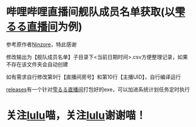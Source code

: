# 哔哩哔哩直播间舰队成员名单获取(以[雫るる直播间](https://space.bilibili.com/387636363)为例)
参考原作者[Ninzore](https://github.com/Ninzore/biliLiveGuard/)，特此感谢

修改输出为【舰队成员名单】子目录下<当前日期时间>.csv方便整理记录，如果不存在该文件夹会自动创建

如有需求自行修改第9行【直播间房号】和第10行【主播UID】，自行编译运行

[releases](https://github.com/le45tx1m/biliLiveGuard/releases)有一个针对[雫るる直播间](https://space.bilibili.com/387636363)打包好的exe，可以加进系统计划任务定时执行

# 关注[lulu](https://space.bilibili.com/387636363)喵，关注[lulu](https://space.bilibili.com/387636363)谢谢喵！
